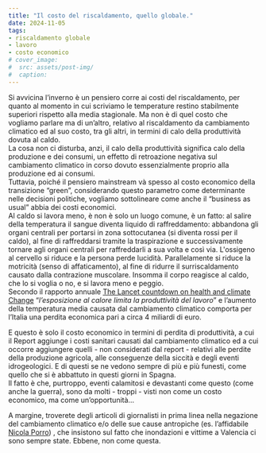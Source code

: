 ```yaml
---
title: "Il costo del riscaldamento, quello globale."
date: 2024-11-05
tags:
- riscaldamento globale  
- lavoro  
- costo economico
# cover_image:
#  src: assets/post-img/
#  caption: 
---
```


Si avvicina l’inverno è un pensiero corre ai costi del riscaldamento, per quanto al momento in cui scriviamo le temperature restino stabilmente superiori rispetto alla media stagionale. Ma non è di quel costo che vogliamo parlare ma di un’altro, relativo al riscaldamento da cambiamento climatico ed al suo costo, tra gli altri, in termini di calo della produttività dovuta al caldo.  
La cosa non ci disturba, anzi, il calo della produttività significa calo della produzione e dei consumi, un effetto di retroazione negativa sul cambiamento climatico in corso dovuto essenzialmente proprio alla produzione ed ai consumi.   
Tuttavia, poiché il pensiero mainstream và spesso al costo economico della transizione “green”, considerando questo parametro come determinante nelle decisioni politiche, vogliamo sottolineare come anche il “business as usual” abbia dei costi economici.   
Al caldo si lavora meno, è non è solo un luogo comune, è un fatto: al salire della temperatura il sangue diventa liquido di raffreddamento: abbandona gli organi centrali per portarsi in zona sottocutanea (si diventa rossi per il caldo), al fine di raffreddarsi tramite la traspirazione e successivamente tornare agli organi centrali per raffreddarli a sua volta e così via. L'ossigeno al cervello si riduce e la persona perde lucidità. Parallelamente si riduce la motricità (senso di affaticamento), al fine di ridurre il surriscaldamento causato dalla contrazione muscolare. Insomma il corpo reagisce al caldo, che lo si voglia o no, e si lavora meno e peggio.   
Secondo il rapporto annuale [The Lancet countdown on health and climate Change](https://www.thelancet.com/countdown-health-climate) “*l’esposizione al calore limita la produttività del lavoro*” e l’aumento della temperatura media causata dal cambiamento climatico comporta per l’Italia una perdita economica pari a circa 4 miliardi di euro. 

E questo è solo il costo economico in termini di perdita di produttività, a cui il Report aggiunge i costi sanitari causati dal cambiamento climatico ed a cui occorre aggiungere quelli \- non considerati dal report \- relativi alle perdite della produzione agricola, alle conseguenze della siccità e degli eventi idrogeologici. E di questi se ne vedono sempre di più e più funesti, come quello che si è abbattuto in questi giorni in Spagna.   
Il fatto è che, purtroppo, eventi calamitosi e devastanti come questo (come anche la guerra), sono da molti \- troppi \- visti non come un costo economico, ma come un’opportunità…

A margine, troverete degli articoli di giornalisti in prima linea nella negazione del cambiamento climatico e/o delle sue cause antropiche (es. l’affidabile [Nicola Porro](https://www.nicolaporro.it/no-non-e-la-prima-alluvione-dana-che-travolge-valencia/)) , che insistono sul fatto che inondazioni e vittime a Valencia ci sono sempre state. Ebbene, non come questa.
    